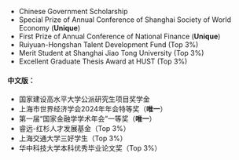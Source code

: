 - Chinese Government Scholarship
- Special Prize of Annual Conference of Shanghai Society of World Economy (**Unique**)
-  First Prize of Annual Conference of National Finance (**Unique**)
- Ruiyuan-Hongshan Talent Development Fund  (Top 3%)
- Merit Student at Shanghai Jiao Tong University  (Top 3%)
- Excellent Graduate Thesis Award at HUST (Top 3%)

#### 中文版：
- 国家建设高水平大学公派研究生项目奖学金
- 上海市世界经济学会2024年年会特等奖（**唯一**）
- 第一届“国家金融学学术年会”一等奖（**唯一**）
- 睿远-红杉人才发展基金（Top 3%）
- 上海交通大学三好学生（Top 3%）
- 华中科技大学本科优秀毕业论文奖（Top 3%）


